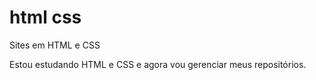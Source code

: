 # html css
 Sites em HTML e CSS

 Estou estudando HTML e CSS e agora vou gerenciar meus repositórios.
